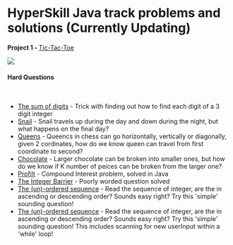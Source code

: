 <h1> HyperSkill Java track problems and solutions (Currently Updating) </h1>

<b> Project 1 - </b><a href = "https://hyperskill.org/projects/48?track=1"> Tic-Tac-Toe </a>

<img src = "https://i.imgur.com/Sf5ZmbC.gif">

<h4> Hard Questions </h4> <br>

<ul>
        <li><a href = "https://github.com/dualcorebrain/HyperSkill/blob/master/Tic-Tac-Toe/Problems/The%20sum%20of%20digits/src/Main.java">The sum of digits</a> - Trick with finding out how to find each digit of a 3 digit integer</li>
        <li><a href = "https://github.com/dualcorebrain/HyperSkill/blob/master/Tic-Tac-Toe/Problems/Snail/src/Main.java">Snail</a> - Snail travels up during the day and down during the night, but what happens on the final day?</li>
        <li><a href = "https://github.com/dualcorebrain/HyperSkill/blob/master/Tic-Tac-Toe/Problems/Queens/src/Main.java">Queens</a> - Queencs in chess can go horizontally, vertically or diagonally, given 2 cordinates, how do we know queen can travel from first coordinate to second? </li>
        <li><a href = "https://github.com/dualcorebrain/HyperSkill/blob/master/Tic-Tac-Toe/Problems/Chocolate/src/Main.java">Chocolate</a> - Larger chocolate can be broken into smaller ones, but how do we know if K number of peices can be broken from the larger one? </li>
        <li><a href = "https://github.com/dualcorebrain/HyperSkill/blob/master/Tic-Tac-Toe/Problems/Profit/src/Main.java">Profilt</a> - Compound Interest problem, solved in Java </li>
        <li><a href = "https://github.com/dualcorebrain/HyperSkill/blob/master/Tic-Tac-Toe/Problems/The%20integer%20barrier/src/Main.java">The Integer Barrier</a> - Poorly worded question solved </li>
        <li><a href = "https://github.com/dualcorebrain/HyperSkill/blob/master/Tic-Tac-Toe/Problems/The%20(un)-ordered%20sequence/src/Main.java">The (un)-ordered sequence</a> - Read the sequence of integer, are the in ascending or descending order? Sounds easy right? Try this 'simple' sounding question!</li>
        <li><a href = "https://github.com/dualcorebrain/HyperSkill/blob/master/Tic-Tac-Toe/Problems/The%20(un)-ordered%20sequence/src/Main.java">The (un)-ordered sequence</a> - Read the sequence of integer, are the in ascending or descending order? Sounds easy right? Try this 'simple' sounding question! This includes scanning for new userInput within a 'while' loop!</li>
       
